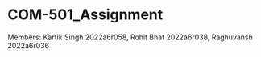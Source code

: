 # COM-501_Assignment
Members: Kartik Singh 2022a6r058,
         Rohit Bhat 2022a6r038,
         Raghuvansh 2022a6r036
